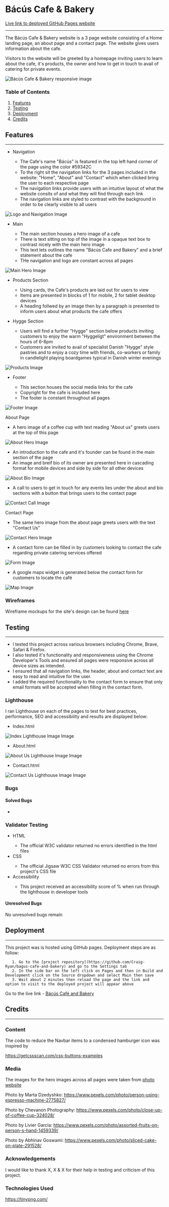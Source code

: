 # Bácús Cafe & Bakery
[Live link to deployed GitHub Pages website](https://craig-ryan.github.io/bacus-cafe-and-bakery/index.html)
<hr>
The Bácús Cafe & Bakery website is a 3 page website consisting of a Home landing page, an about page and a contact page. The website gives users information about the cafe.

Visitors to the website will be greeted by a homepage inviting users to learn about the cafe, it's products, the owner and how to get in touch to avail of catering for private events.

![Bácús Cafe & Bakery responsive image](assets/readme-files/responsive-img.png)

### Table of Contents
1. [Features](#features)
2. [Testing](#testing)
3. [Deployment](#deployment)
4. [Credits](#credits)

## Features
<hr>
<ul>
    <li>Navigation</li>
        <ul>
            <li>The Cafe's name "Bácús" is featured in the top left hand corner of the page using the color #59342C</li>
            <li>To the right sit the navigation links for the 3 pages included in the website: "Home", "About" and "Contact" which when clicked bring the user to each respective page</li>
            <li>The navigation links provide users with an intuitive layout of what the website consits of and what they will find through each link</li>
            <li>The navigation links are styled to contrast with the background in order to be clearly visible to all users</li>
        </ul>
</ul>

![Logo and Navigation Image](assets/readme-files/nav.png)

<ul>
    <li>Main</li>
        <ul>
            <li>The main section houses a hero image of a cafe</li>
            <li>There is text sitting on top of the image in a opaque text box to contrast nicely with the main hero image</li>
            <li>This text lets outlines the name "Bácús Cafe and Bakery" and a brief statement about the cafe</li>
            <li>THe navigation and logo are constant across all pages</li>
        </ul>
</ul>

![Main Hero Image](assets/readme-files/main.png)

<ul>
    <li>Products Section</li>
    <ul>
        <li>Using cards, the Cafe's products are laid out for users to view</li>
        <li>Items are presented in blocks of 1 for mobile, 2 for tablet desktop devices</li>
        <li>A heading follwed by an image then by a paragraph is presented to inform users about what products the cafe offers</li>
    </ul>
</ul>
<ul>
    <li>Hygge Section</li>
    <ul>
        <li>Users will find a further "Hygge" section below products inviting customers to enjoy the warm "Hyggeligt" environment between the hours of 6-8pm</li>
        <li>Customers are invited to avail of specialist Danish "Hygge" style pastries and to enjoy a cozy time with friends, co-workers or family in candlelight playing boardgames typical in Danish winter evenings</li>
    </ul>
</ul>

![Products Image](assets/readme-files/products.png)

<ul>
    <li>Footer</li>
    <ul>
        <li>This section houses the social media links for the cafe</li>
        <li>Copyright for the cafe is included here</li>
        <li>The footer is constant throughout all pages</li>
    </ul>
</ul>

![Footer Image](assets/readme-files/footer.png)

About Page
    
- A hero image of a coffee cup with text reading "About us" greets users at the top of this page</li>

![About Hero Image](assets/readme-files/about-hero.png)

- An introduction to the cafe and it's founder can be found in the main section of the page
- An image and breif bio of its owner are presented here in cascading format for mobile devices and side by side for all other devices


![About Bio Image](assets/readme-files/about-bio.png)

- A call to users to get in touch for any events lies under the about and bio sections with a button that brings users to the contact page


![Contact Call Image](assets/readme-files/contact-call.png)
        

Contact Page
    
- The same hero image from the about page greets users with the text "Contact Us"


![Contact Hero Image](assets/readme-files/contact.png)

- A contact form can be filled in by customers looking to contact the cafe regarding private catering services offered

![Form Image](assets/readme-files/form.png)

- A google maps widget is generated below the contact form for customers to locate the café

![Map Image](assets/readme-files/map.png)


### Wireframes
Wireframe mockups for the site's design can be found [here](link.to.wireframes)
<!-- Contact page img here -->

## Testing
<hr>
<ul>
    <li>I tested this project across various browsers including Chrome, Brave, Safari & Firefox.</li>
    <li>I also tested it's functionality and responsiveness using the Chrome Developer's Tools and ensured all pages were responsive across all device sizes as intended.</li>
    <li>I ensured that all navigation links, the header, about and contact text are easy to read and intuitive for the user.</li>
    <li>I added the required functionality to the contact form to ensure that only email formats will be accepted when filling in the contact form.</li>
</ul>

### Lighthouse

I ran Lighthouse on each of the pages to test for best practices, performance, SEO and accessibility and results are displayed below:

- Index.html

![Index Lighthouse Image Image](assets/readme-files/index-light.png)

- About.html 

![About Us Lighthouse Image Image](assets/readme-files/about-light.png)

- Contact.html

![Contact Us Lighthouse Image Image](assets/readme-files/contact-light.png)

### Bugs
<h4>Solved Bugs</h4>
<ul>
    <li></li>
</ul>

### Validator Testing
<ul>
    <li>HTML</li>
    <ul>
        <li>The official W3C validator returned no errors identified in the html files</li>
    </ul>
    <li>CSS</li>
    <ul>
        <li>The official Jigsaw W3C CSS Validator returned no errors from this project's CSS file</li>
    </ul>
    <li>Accessibility</li>
    <ul>
        <li>This project received an accessibility score of % when run through the lighthouse in developer tools</li>
    </ul>
</ul>
<!-- Lighthouse img here -->

#### Unresolved Bugs
No unresolved bugs remain
<br>

## Deployment
<hr>

This project was is hosted using GitHub pages. Deployment steps are as follow:

       1. Go to the [project repository](https://github.com/Craig-Ryan/bagus-cafe-and-bakery) and go to the Settings tab
       2. In the side bar on the left click on Pages and then in Build and Development click on the Source dropdown and select Main then save
       3. Wait about 2 minutes then reload the page and the link and option to visit to the deployed project will appear above

Go to the live link - [Bácús Café and Bakery](https://craig-ryan.github.io/bagus-cafe-and-bakery/)

## Credits
<hr>

### Content
The code to reduce the Navbar items to a condensed hamburger icon was inspired by

https://getcssscan.com/css-buttons-examples

### Media
The images for the hero images across all pages were taken from [photo website](website.com)

Photo by Marta Dzedyshko: https://www.pexels.com/photo/person-using-espresso-machine-2775827/

Photo by Chevanon Photography: https://www.pexels.com/photo/close-up-of-coffee-cup-324028/

Photo by Livier Garcia: https://www.pexels.com/photo/assorted-fruits-on-person-s-hand-1459339/

Photo by Abhinav Goswami: https://www.pexels.com/photo/sliced-cake-on-plate-291528/ 

### Acknowledgements
I would like to thank X, X & X for their help in testing and criticism of this project.

### Technologies Used

https://tinypng.com/

